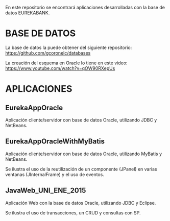 En este repositorio se encontrará aplicaciones desarrolladas con la base de datos EUREKABANK.


BASE DE DATOS
======================================================================================================

La base de datos la puede obtener del siguiente repositorio: https://github.com/gcoronelc/databases

La creación del esquema en Oracle lo tiene en este video: https://www.youtube.com/watch?v=qOW90RXepUs


APLICACIONES
======================================================================================================


EurekaAppOracle
---------------
Aplicación cliente/servidor con base de datos Oracle, utilizando JDBC y NetBeans.


EurekaAppOracleWithMyBatis
--------------------------
Aplicación cliente/servidor con base de datos Oracle, utilizando MyBatis y NetBeans.

Se ilustra el uso de la reutilización de un componente (JPanel) en varias ventanas (JInternalFrame) y el uso de eventos.


JavaWeb_UNI_ENE_2015
------------------------
Aplicación Web con la base de datos Oracle, utilizando JDBC y Eclipse.

Se ilustra el uso de transacciones, un CRUD y consultas con SP.

